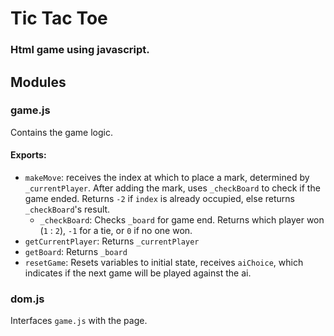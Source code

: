 # Tic Tac Toe
### Html game using javascript.

## Modules
### game.js
Contains the game logic.

#### Exports:
- `makeMove`: receives the index at which to place a mark, determined by `_currentPlayer`. After adding the mark, uses `_checkBoard` to check if the game ended. Returns `-2` if `index` is already occupied, else returns `_checkBoard`'s result.
  - `_checkBoard`: Checks `_board` for game end. Returns which player won (`1` : `2`), `-1` for a tie, or `0` if no one won.
- `getCurrentPlayer`: Returns `_currentPlayer`
- `getBoard`: Returns `_board`
- `resetGame`: Resets variables to initial state, receives `aiChoice`, which indicates if the next game will be played against the ai.

### dom.js
Interfaces `game.js` with the page.